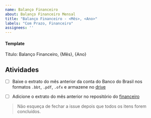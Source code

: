 ```yaml
---
name: Balanço Financeiro
about: Balanço Financeiro Mensal
title: "Balanço Financeiro - <Mês>, <Ano>"
labels: "Com Prazo, Financeiro"
assignees: ''
---
```


#### Template


Título: Balanço Financeiro, {Mês}, {Ano} 

## Atividades
- [ ] Baixe o extrato do mês anterior da conta do Banco do Brasil nos formatos `.bbt`, `.pdf`, `.ofx` e armazene no [drive](https://drive.google.com/drive/folders/0B_CQOAVUY5bRQ2pjbzVocjZMX1E?resourcekey=0-ZJQnlDnbLrHj98yBqr96yg&usp=sharing)
- [ ] Adicione o extrato do mês anterior no repositório do [financeiro](https://github.com/apyb/financeiro)


> Não esqueça de fechar a issue depois que todos os itens forem concluídos.
